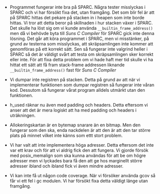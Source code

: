 
* Programmet fungerar inte bra på SPARC. Några tester misslyckas i SPARC och vi har försökt fixa det, utan framgång. Det som blir fel är att på SPARC hittas det pekare på stacken in i heapen som inte borde hittas. Vi tror att detta beror på skillnaden i hur stacken växer i SPARC. Det skulle ha löst sig om vi kunde använda `__builtin_frame_address()` men då vi behövde byta till _Suns C Compiler_ för SPARC gick inte denna lösning. Det går att köra programmet i SPARC, men vi misstänker, på grund av testerna som misslyckas, att skräpsamlingen inte kommer att genomföras på ett korrekt sätt. Sen så fungerar inte valgrind heller i SPARC så det är väldigt svårt att testa om skräpsamlingen sker korrekt eller inte. För att fixa detta problem om vi hade haft mer tid skulle vi ha hittat ett sätt att få fram stack-frame addressen liknande `__builtin_frame_address()` fast för _Suns C Compiler_

* Vi dumpar inte registren på stacken. Detta på grund av att när vi implementerar funktionen som dumpar registren så fungerar inte våran kod. Dessutom så fungerar vårat program alldels utmärkt utan den funktionen.

* h_used räknar nu även med padding och headers. Detta eftersom vi anser att det är mera logiskt att ha med padding och headers i uträkningen.

* Allokeringskartan är en bytemap snarare än en bitmap. Men den fungerar som den ska, enda nackdelen är att den är att den tar större plats på minnet vilket inte känns som ettt stort problem. 

* Vi har valt att inte implementera höga adresser. Detta eftersom det inte var ett krav och för att vi aldrig fick den att fungera. Vi gjorde försök med posix_memalign som ska kunna användas för att be om högre adresser men vi lyckades bara få den att ge hos marginellt större adresser ibland och ibland fick vi även mindre adresser.

* Vi kan inte få ut någon code coverage. När vi försöker använda gcov så får vi ett fel i gc modulen. Vi har försökt fixa detta väldigt länge utan framgång.  
